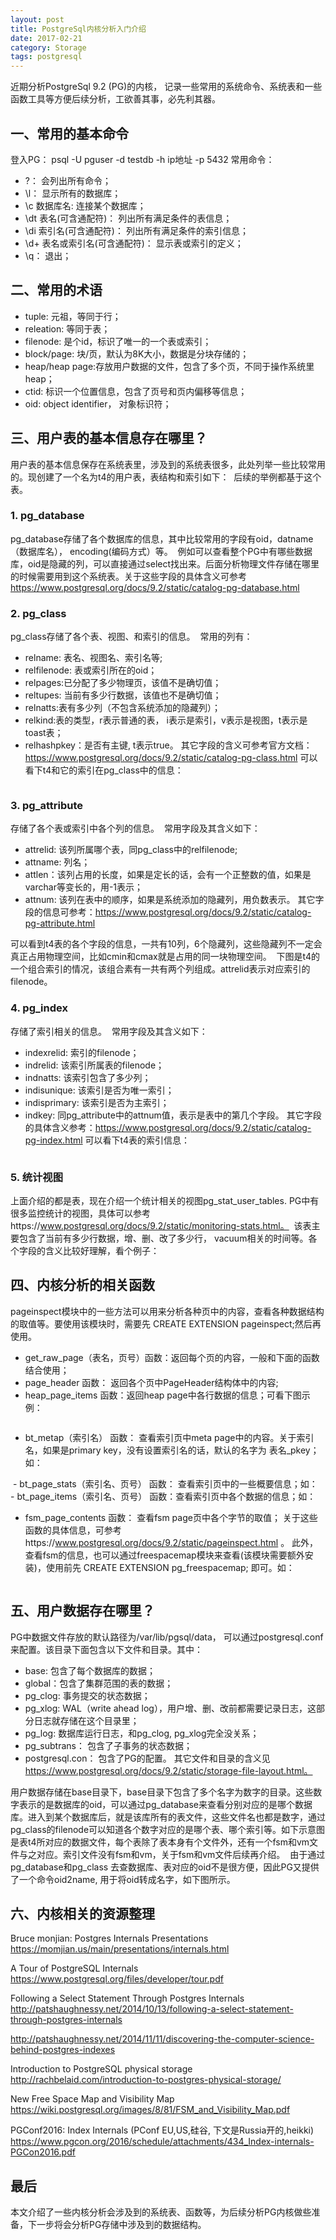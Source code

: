 ```yaml
---
layout: post
title: PostgreSql内核分析入门介绍
date: 2017-02-21
category: Storage
tags: postgresql
---
```



近期分析PostgreSql 9.2 (PG)的内核， 记录一些常用的系统命令、系统表和一些函数工具等方便后续分析，工欲善其事，必先利其器。

## 一、常用的基本命令
登入PG：  psql -U pguser  -d testdb -h ip地址 -p 5432
常用命令：
- \?： 会列出所有命令；
- \l： 显示所有的数据库；
- \c 数据库名:  连接某个数据库；
- \dt 表名(可含通配符)： 列出所有满足条件的表信息；
- \di 索引名(可含通配符)： 列出所有满足条件的索引信息；
- \d+ 表名或索引名(可含通配符)： 显示表或索引的定义；
- \q： 退出；

## 二、常用的术语
- tuple: 元祖，等同于行；
- releation: 等同于表；
- filenode: 是个id，标识了唯一的一个表或索引；
- block/page: 块/页，默认为8K大小，数据是分块存储的；
- heap/heap page:存放用户数据的文件，包含了多个页，不同于操作系统里heap；
- ctid: 标识一个位置信息，包含了页号和页内偏移等信息；
- oid:  object identifier， 对象标识符；
    
## 三、用户表的基本信息存在哪里？
用户表的基本信息保存在系统表里，涉及到的系统表很多，此处列举一些比较常用的。现创建了一个名为t4的用户表，表结构和索引如下：
<img src="{{ '/assets/post_img/postgresql-begin/t4-define.png' | prepend: site.baseurl }}" alt=""> 
后续的举例都基于这个表。

### 1. pg_database
pg_database存储了各个数据库的信息，其中比较常用的字段有oid，datname（数据库名）， encoding(编码方式）等。
<img src="{{ '/assets/post_img/postgresql-begin/pg_db.png' | prepend: site.baseurl }}" alt=""> 
例如可以查看整个PG中有哪些数据库，oid是隐藏的列，可以直接通过select找出来。后面分析物理文件存储在哪里的时候需要用到这个系统表。关于这些字段的具体含义可参考 https://www.postgresql.org/docs/9.2/static/catalog-pg-database.html 
<img src="{{ '/assets/post_img/postgresql-begin/pg_db_example.png' | prepend: site.baseurl }}" alt=""> 

### 2. pg_class
pg_class存储了各个表、视图、和索引的信息。
<img src="{{ '/assets/post_img/postgresql-begin/pg_class.png' | prepend: site.baseurl }}" alt=""> 
常用的列有：
- relname: 表名、视图名、索引名等;
- relfilenode:  表或索引所在的oid；
- relpages:已分配了多少物理页，该值不是确切值；
- reltupes: 当前有多少行数据，该值也不是确切值；
- relnatts:表有多少列（不包含系统添加的隐藏列）；
- relkind:表的类型，r表示普通的表， i表示是索引，v表示是视图，t表示是toast表；
- relhashpkey：是否有主键, t表示true。
其它字段的含义可参考官方文档：https://www.postgresql.org/docs/9.2/static/catalog-pg-class.html
可以看下t4和它的索引在pg_class中的信息：
<img src="{{ '/assets/post_img/postgresql-begin/pg_class_ex.png' | prepend: site.baseurl }}" alt=""> 

### 3. pg_attribute
   存储了各个表或索引中各个列的信息。
<img src="{{ '/assets/post_img/postgresql-begin/pg_attr.png' | prepend: site.baseurl }}" alt=""> 
常用字段及其含义如下：
- attrelid: 该列所属哪个表，同pg_class中的relfilenode;
- attname: 列名；
- attlen：该列占用的长度，如果是定长的话，会有一个正整数的值，如果是varchar等变长的，用-1表示；
- attnum: 该列在表中的顺序，如果是系统添加的隐藏列，用负数表示。
其它字段的信息可参考：https://www.postgresql.org/docs/9.2/static/catalog-pg-attribute.html

可以看到t4表的各个字段的信息，一共有10列，6个隐藏列，这些隐藏列不一定会真正占用物理空间，比如cmin和cmax就是占用的同一块物理空间。
<img src="{{ '/assets/post_img/postgresql-begin/pg_attr_ex1.png' | prepend: site.baseurl }}" alt=""> 
下图是t4的一个组合索引的情况，该组合素有一共有两个列组成。attrelid表示对应索引的filenode。
<img src="{{ '/assets/post_img/postgresql-begin/pg_attr_ex2.png' | prepend: site.baseurl }}" alt=""> 

### 4. pg_index
   存储了索引相关的信息。
<img src="{{ '/assets/post_img/postgresql-begin/pg_index.png' | prepend: site.baseurl }}" alt=""> 
常用字段及其含义如下：
- indexrelid: 索引的filenode；
- indrelid: 该索引所属表的filenode；
- indnatts: 该索引包含了多少列；
- indisunique: 该索引是否为唯一索引；
- indisprimary: 该索引是否为主索引；
- indkey: 同pg_attribute中的attnum值，表示是表中的第几个字段。
其它字段的具体含义参考：https://www.postgresql.org/docs/9.2/static/catalog-pg-index.html
可以看下t4表的索引信息：
<img src="{{ '/assets/post_img/postgresql-begin/pg_index_ex.png' | prepend: site.baseurl }}" alt=""> 

### 5. 统计视图
   上面介绍的都是表，现在介绍一个统计相关的视图pg_stat_user_tables. PG中有很多监控统计的视图，具体可以参考https://www.postgresql.org/docs/9.2/static/monitoring-stats.html。
<img src="{{ '/assets/post_img/postgresql-begin/pg_stat.png' | prepend: site.baseurl }}" alt=""> 
该表主要包含了当前有多少行数据，增、删、改了多少行， vacuum相关的时间等。各个字段的含义比较好理解，看个例子：
<img src="{{ '/assets/post_img/postgresql-begin/pg_stat_ex.png' | prepend: site.baseurl }}" alt=""> 

## 四、内核分析的相关函数
pageinspect模块中的一些方法可以用来分析各种页中的内容，查看各种数据结构的取值等。要使用该模块时，需要先 CREATE EXTENSION  pageinspect;然后再使用。
- get_raw_page（表名，页号）函数：返回每个页的内容，一般和下面的函数结合使用；
- page_header 函数： 返回各个页中PageHeader结构体中的内容;
- heap_page_items 函数：返回heap page中各行数据的信息；可看下图示例：
<img src="{{ '/assets/post_img/postgresql-begin/pg_header.png' | prepend: site.baseurl }}" alt=""> 

- bt_metap（索引名） 函数： 查看索引页中meta page中的内容。关于索引名，如果是primary key，没有设置索引名的话，默认的名字为 表名_pkey；如：
<img src="{{ '/assets/post_img/postgresql-begin/bt_meta.png' | prepend: site.baseurl }}" alt=""> 
- bt_page_stats（索引名、页号） 函数： 查看索引页中的一些概要信息；如：
<img src="{{ '/assets/post_img/postgresql-begin/bt_page_stat.png' | prepend: site.baseurl }}" alt=""> 
- bt_page_items（索引名、页号） 函数：查看索引页中各个数据的信息；如：
<img src="{{ '/assets/post_img/postgresql-begin/bt_page_items.png' | prepend: site.baseurl }}" alt=""> 

- fsm_page_contents 函数： 查看fsm page页中各个字节的取值；
关于这些函数的具体信息，可参考https://www.postgresql.org/docs/9.2/static/pageinspect.html 。
此外， 查看fsm的信息，也可以通过freespacemap模块来查看(该模块需要额外安装)，使用前先 CREATE EXTENSION pg_freespacemap; 即可。如：
<img src="{{ '/assets/post_img/postgresql-begin/fsm.png' | prepend: site.baseurl }}" alt=""> 

## 五、用户数据存在哪里？
PG中数据文件存放的默认路径为/var/lib/pgsql/data， 可以通过postgresql.conf来配置。该目录下面包含以下文件和目录。其中：
<img src="{{ '/assets/post_img/postgresql-begin/storage_dir.png' | prepend: site.baseurl }}" alt=""> 
- base: 包含了每个数据库的数据；
- global：包含了集群范围的表的数据；
- pg_clog: 事务提交的状态数据；
- pg_xlog: WAL（write ahead log），用户增、删、改前都需要记录日志，这部分日志就存储在这个目录里；
- pg_log: 数据库运行日志，和pg_clog, pg_xlog完全没关系；
- pg_subtrans： 包含了子事务的状态数据；
- postgresql.con： 包含了PG的配置。
其它文件和目录的含义见 https://www.postgresql.org/docs/9.2/static/storage-file-layout.html。

用户数据存储在base目录下，base目录下包含了多个名字为数字的目录。这些数字表示的是数据库的oid，可以通过pg_database来查看分别对应的是哪个数据库。进入到某个数据库后，就是该库所有的表文件，这些文件名也都是数字，通过pg_class的filenode可以知道各个数字对应的是哪个表、哪个索引等。如下示意图是表t4所对应的数据文件，每个表除了表本身有个文件外，还有一个fsm和vm文件与之对应。索引文件没有fsm和vm，关于fsm和vm文件后续再介绍。
<img src="{{ '/assets/post_img/postgresql-begin/oid_storage.png' | prepend: site.baseurl }}" alt=""> 
由于通过pg_database和pg_class 去查数据库、表对应的oid不是很方便，因此PG又提供了一个命令oid2name, 用于将oid转成名字，如下图所示。
<img src="{{ '/assets/post_img/postgresql-begin/oid2name.png' | prepend: site.baseurl }}" alt=""> 

## 六、内核相关的资源整理
Bruce monjian:  Postgres Internals Presentations
https://momjian.us/main/presentations/internals.html

A Tour of PostgreSQL Internals
https://www.postgresql.org/files/developer/tour.pdf

Following a Select Statement Through Postgres Internals
http://patshaughnessy.net/2014/10/13/following-a-select-statement-through-postgres-internals

http://patshaughnessy.net/2014/11/11/discovering-the-computer-science-behind-postgres-indexes

Introduction to PostgreSQL physical storage
http://rachbelaid.com/introduction-to-postgres-physical-storage/

New Free Space Map and  Visibility Map 
https://wiki.postgresql.org/images/8/81/FSM_and_Visibility_Map.pdf

PGConf2016: Index Internals (PConf EU,US,硅谷, 下文是Russia开的,heikki)
https://www.pgcon.org/2016/schedule/attachments/434_Index-internals-PGCon2016.pdf


## 最后
本文介绍了一些内核分析会涉及到的系统表、函数等，为后续分析PG内核做些准备，下一步将会分析PG存储中涉及到的数据结构。
